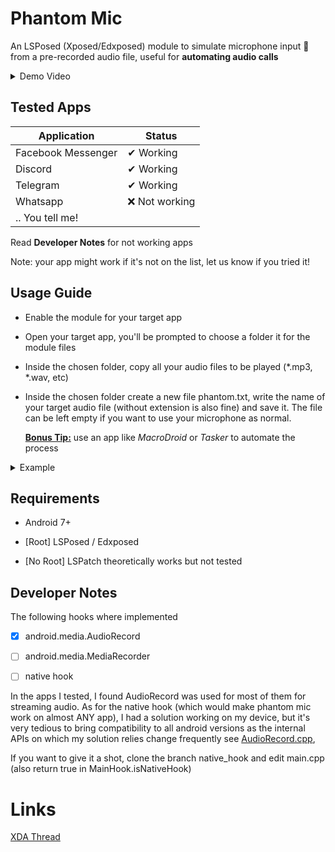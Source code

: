 # Phantom Mic

An LSPosed (Xposed/Edxposed) module to simulate microphone input 🎤 from a pre-recorded audio file, useful for **automating audio calls** 

<details>
  <summary>Demo Video</summary>

https://github.com/user-attachments/assets/12a9d229-fd8a-4370-b969-1a342360abdf

</details>

## Tested Apps

| Application        | Status        |
| ------------------ | ------------- |
| Facebook Messenger | ✔ Working     |
| Discord            | ✔ Working     |
| Telegram           | ✔ Working     |
| Whatsapp           | ❌ Not working |
| .. You tell me!    |               |

Read **Developer Notes** for not working apps

Note: your app might work if it's not on the list, let us know if you tried it!

## Usage Guide

- Enable the module for your target app

- Open your target app, you'll be prompted to choose a folder it for the module files

- Inside the chosen folder, copy all your audio files to be played (*.mp3, *.wav, etc) 

- Inside the chosen folder create a new file phantom.txt, write the name of your target audio file (without extension is also fine) and save it. The file can be left empty if you want to use your microphone as normal.
  
  **<u>Bonus Tip:</u>** use an app like *MacroDroid* or *Tasker* to automate the process

<details>

<summary>Example</summary>

### Folder Structure

```
CHOSEN_FOLDER
|_ music.mp3
|_ whatevername.wav
|_ sample.aac
|_ phantom.txt
```

### Inside phantom.txt

```
music.mp3
```

</details>

## Requirements

- Android 7+

- [Root] LSPosed / Edxposed

- [No Root] LSPatch theoretically works but not tested

## Developer Notes

The following hooks where implemented

- [x] android.media.AudioRecord

- [ ] android.media.MediaRecorder

- [ ] native hook

In the apps I tested, I found AudioRecord was used for most of them for streaming audio. As for the native hook (which would make phantom mic work on almost ANY app), I had a solution working on my device, but it's very tedious to bring compatibility to all android versions as the internal APIs on which my solution relies change frequently see [AudioRecord.cpp](https://cs.android.com/android/platform/superproject/main/+/main:frameworks/av/media/libaudioclient/AudioRecord.cpp;l=1?q=AudioRecord.cpp&sq=&ss=android%2Fplatform%2Fsuperproject%2Fmain),

If you want to give it a shot, clone the branch native_hook and edit main.cpp (also return true in MainHook.isNativeHook)

# Links

[XDA Thread](https://xdaforums.com/t/mod-xposed-phantom-mic-simulate-microphone-input-from-audio-file.4682767/#post-89623099)
